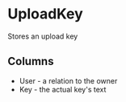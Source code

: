 # UploadKey
Stores an upload key

## Columns
- User - a relation to the owner
- Key - the actual key's text